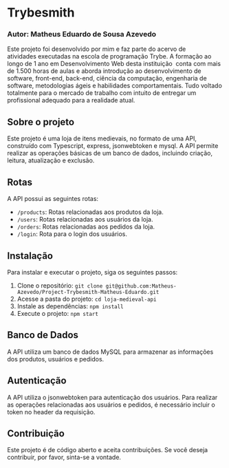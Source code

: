 # Trybesmith
### Autor: Matheus Eduardo de Sousa Azevedo

Este projeto foi desenvolvido por mim e faz parte do acervo de atividades executadas na escola de programação Trybe. A formação ao longo de 1 ano em Desenvolvimento Web desta instituição  conta com mais de 1.500 horas de aulas e aborda introdução ao desenvolvimento de software, front-end, back-end, ciência da computação, engenharia de software, metodologias ágeis e habilidades comportamentais. Tudo voltado totalmente para o mercado de trabalho com intuito de entregar um profissional adequado para a realidade atual. 

## Sobre o projeto

Este projeto é uma loja de itens medievais, no formato de uma API, construído com Typescript, express, jsonwebtoken e mysql. A API permite realizar as operações básicas de um banco de dados, incluindo criação, leitura, atualização e exclusão.

## Rotas

A API possui as seguintes rotas:

-   `/products`: Rotas relacionadas aos produtos da loja.
-   `/users`: Rotas relacionadas aos usuários da loja.
-   `/orders`: Rotas relacionadas aos pedidos da loja.
-   `/login`: Rota para o login dos usuários.

## Instalação

Para instalar e executar o projeto, siga os seguintes passos:

1.  Clone o repositório: `git clone git@github.com:Matheus-Azevedo/Project-Trybesmith-Matheus-Eduardo.git`
2.  Acesse a pasta do projeto: `cd loja-medieval-api`
3.  Instale as dependências: `npm install`
4.  Execute o projeto: `npm start`

## Banco de Dados

A API utiliza um banco de dados MySQL para armazenar as informações dos produtos, usuários e pedidos.

## Autenticação

A API utiliza o jsonwebtoken para autenticação dos usuários. Para realizar as operações relacionadas aos usuários e pedidos, é necessário incluir o token no header da requisição.

## Contribuição

Este projeto é de código aberto e aceita contribuições. Se você deseja contribuir, por favor, sinta-se a vontade.

